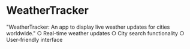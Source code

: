 # WeatherTracker
"WeatherTracker: An app to display live weather updates for cities worldwide."
○ Real-time weather updates
○ City search functionality
○ User-friendly interface

